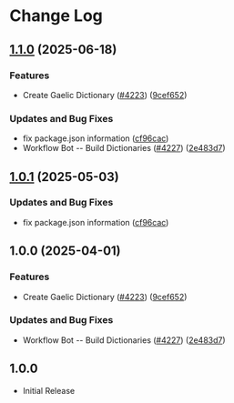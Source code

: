 # Change Log

## [1.1.0](https://github.com/JoshuaKGoldberg/cspell-dicts/compare/@cspell/dict-gd@1.0.1...@cspell/dict-gd@1.1.0) (2025-06-18)


### Features

* Create Gaelic Dictionary ([#4223](https://github.com/JoshuaKGoldberg/cspell-dicts/issues/4223)) ([9cef652](https://github.com/JoshuaKGoldberg/cspell-dicts/commit/9cef6521982daf079651545c9e278a57c4fa7d47))


### Updates and Bug Fixes

* fix package.json information ([cf96cac](https://github.com/JoshuaKGoldberg/cspell-dicts/commit/cf96cace738432c4fb006460f5ca0f1b79e38a8b))
* Workflow Bot -- Build Dictionaries ([#4227](https://github.com/JoshuaKGoldberg/cspell-dicts/issues/4227)) ([2e483d7](https://github.com/JoshuaKGoldberg/cspell-dicts/commit/2e483d7e9a7f030e124bb7f1cde620f57c26b57f))

## [1.0.1](https://github.com/streetsidesoftware/cspell-dicts/compare/@cspell/dict-gd@1.0.0...@cspell/dict-gd@1.0.1) (2025-05-03)


### Updates and Bug Fixes

* fix package.json information ([cf96cac](https://github.com/streetsidesoftware/cspell-dicts/commit/cf96cace738432c4fb006460f5ca0f1b79e38a8b))

## 1.0.0 (2025-04-01)


### Features

* Create Gaelic Dictionary ([#4223](https://github.com/streetsidesoftware/cspell-dicts/issues/4223)) ([9cef652](https://github.com/streetsidesoftware/cspell-dicts/commit/9cef6521982daf079651545c9e278a57c4fa7d47))


### Updates and Bug Fixes

* Workflow Bot -- Build Dictionaries ([#4227](https://github.com/streetsidesoftware/cspell-dicts/issues/4227)) ([2e483d7](https://github.com/streetsidesoftware/cspell-dicts/commit/2e483d7e9a7f030e124bb7f1cde620f57c26b57f))

## 1.0.0

- Initial Release
